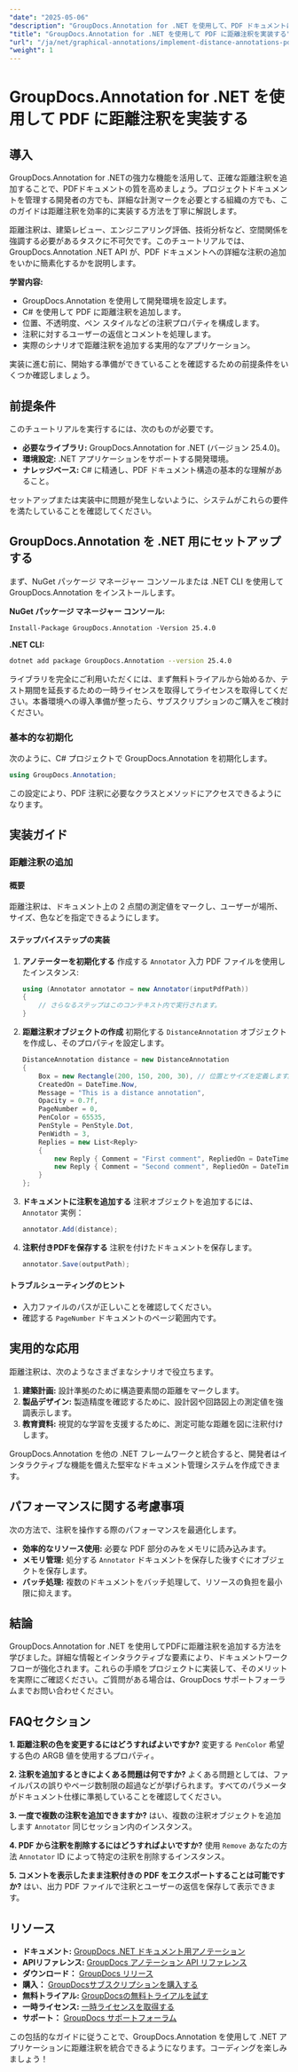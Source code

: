 ```yaml
---
"date": "2025-05-06"
"description": "GroupDocs.Annotation for .NET を使用して、PDF ドキュメントに正確な距離注釈を追加する方法を学びます。このガイドでは、セットアップ、構成、そして実践的な応用例について説明します。"
"title": "GroupDocs.Annotation for .NET を使用して PDF に距離注釈を実装する"
"url": "/ja/net/graphical-annotations/implement-distance-annotations-pdfs-groupdocs-dotnet/"
"weight": 1
---
```


# GroupDocs.Annotation for .NET を使用して PDF に距離注釈を実装する

## 導入

GroupDocs.Annotation for .NETの強力な機能を活用して、正確な距離注釈を追加することで、PDFドキュメントの質を高めましょう。プロジェクトドキュメントを管理する開発者の方でも、詳細な計測マークを必要とする組織の方でも、このガイドは距離注釈を効率的に実装する方法を丁寧に解説します。

距離注釈は、建築レビュー、エンジニアリング評価、技術分析など、空間関係を強調する必要があるタスクに不可欠です。このチュートリアルでは、GroupDocs.Annotation .NET API が、PDF ドキュメントへの詳細な注釈の追加をいかに簡素化するかを説明します。

**学習内容:**
- GroupDocs.Annotation を使用して開発環境を設定します。
- C# を使用して PDF に距離注釈を追加します。
- 位置、不透明度、ペン スタイルなどの注釈プロパティを構成します。
- 注釈に対するユーザーの返信とコメントを処理します。
- 実際のシナリオで距離注釈を追加する実用的なアプリケーション。

実装に進む前に、開始する準備ができていることを確認するための前提条件をいくつか確認しましょう。

## 前提条件

このチュートリアルを実行するには、次のものが必要です。
- **必要なライブラリ:** GroupDocs.Annotation for .NET (バージョン 25.4.0)。
- **環境設定:** .NET アプリケーションをサポートする開発環境。
- **ナレッジベース:** C# に精通し、PDF ドキュメント構造の基本的な理解があること。

セットアップまたは実装中に問題が発生しないように、システムがこれらの要件を満たしていることを確認してください。

## GroupDocs.Annotation を .NET 用にセットアップする

まず、NuGet パッケージ マネージャー コンソールまたは .NET CLI を使用して GroupDocs.Annotation をインストールします。

**NuGet パッケージ マネージャー コンソール:**
```shell
Install-Package GroupDocs.Annotation -Version 25.4.0
```

**.NET CLI:**
```bash
dotnet add package GroupDocs.Annotation --version 25.4.0
```

ライブラリを完全にご利用いただくには、まず無料トライアルから始めるか、テスト期間を延長するための一時ライセンスを取得してライセンスを取得してください。本番環境への導入準備が整ったら、サブスクリプションのご購入をご検討ください。

### 基本的な初期化

次のように、C# プロジェクトで GroupDocs.Annotation を初期化します。
```csharp
using GroupDocs.Annotation;
```

この設定により、PDF 注釈に必要なクラスとメソッドにアクセスできるようになります。

## 実装ガイド

### 距離注釈の追加

#### 概要

距離注釈は、ドキュメント上の 2 点間の測定値をマークし、ユーザーが場所、サイズ、色などを指定できるようにします。

#### ステップバイステップの実装
1. **アノテーターを初期化する**
   作成する `Annotator` 入力 PDF ファイルを使用したインスタンス:
   ```csharp
   using (Annotator annotator = new Annotator(inputPdfPath))
   {
       // さらなるステップはこのコンテキスト内で実行されます。
   }
   ```
2. **距離注釈オブジェクトの作成**
   初期化する `DistanceAnnotation` オブジェクトを作成し、そのプロパティを設定します。
   ```csharp
   DistanceAnnotation distance = new DistanceAnnotation
   {
       Box = new Rectangle(200, 150, 200, 30), // 位置とサイズを定義します。
       CreatedOn = DateTime.Now,
       Message = "This is a distance annotation",
       Opacity = 0.7f,
       PageNumber = 0,
       PenColor = 65535,
       PenStyle = PenStyle.Dot,
       PenWidth = 3,
       Replies = new List<Reply>
       {
           new Reply { Comment = "First comment", RepliedOn = DateTime.Now },
           new Reply { Comment = "Second comment", RepliedOn = DateTime.Now }
       }
   };
   ```
3. **ドキュメントに注釈を追加する**
   注釈オブジェクトを追加するには、 `Annotator` 実例：
   ```csharp
   annotator.Add(distance);
   ```
4. **注釈付きPDFを保存する**
   注釈を付けたドキュメントを保存します。
   ```csharp
   annotator.Save(outputPath);
   ```

#### トラブルシューティングのヒント
- 入力ファイルのパスが正しいことを確認してください。
- 確認する `PageNumber` ドキュメントのページ範囲内です。

## 実用的な応用

距離注釈は、次のようなさまざまなシナリオで役立ちます。
1. **建築計画:** 設計準拠のために構造要素間の距離をマークします。
2. **製品デザイン:** 製造精度を確認するために、設計図や回路図上の測定値を強調表示します。
3. **教育資料:** 視覚的な学習を支援するために、測定可能な距離を図に注釈付けします。

GroupDocs.Annotation を他の .NET フレームワークと統合すると、開発者はインタラクティブな機能を備えた堅牢なドキュメント管理システムを作成できます。

## パフォーマンスに関する考慮事項

次の方法で、注釈を操作する際のパフォーマンスを最適化します。
- **効率的なリソース使用:** 必要な PDF 部分のみをメモリに読み込みます。
- **メモリ管理:** 処分する `Annotator` ドキュメントを保存した後すぐにオブジェクトを保存します。
- **バッチ処理:** 複数のドキュメントをバッチ処理して、リソースの負担を最小限に抑えます。

## 結論

GroupDocs.Annotation for .NET を使用してPDFに距離注釈を追加する方法を学びました。詳細な情報とインタラクティブな要素により、ドキュメントワークフローが強化されます。これらの手順をプロジェクトに実装して、そのメリットを実際にご確認ください。ご質問がある場合は、GroupDocs サポートフォーラムまでお問い合わせください。

## FAQセクション

**1. 距離注釈の色を変更するにはどうすればよいですか?**
   変更する `PenColor` 希望する色の ARGB 値を使用するプロパティ。

**2. 注釈を追加するときによくある問題は何ですか?**
   よくある問題としては、ファイルパスの誤りやページ数制限の超過などが挙げられます。すべてのパラメータがドキュメント仕様に準拠していることを確認してください。

**3. 一度で複数の注釈を追加できますか?**
   はい、複数の注釈オブジェクトを追加します `Annotator` 同じセッション内のインスタンス。

**4. PDF から注釈を削除するにはどうすればよいですか?**
   使用 `Remove` あなたの方法 `Annotator` ID によって特定の注釈を削除するインスタンス。

**5. コメントを表示したまま注釈付きの PDF をエクスポートすることは可能ですか?**
   はい、出力 PDF ファイルで注釈とユーザーの返信を保存して表示できます。

## リソース
- **ドキュメント:** [GroupDocs .NET ドキュメント用アノテーション](https://docs.groupdocs.com/annotation/net/)
- **APIリファレンス:** [GroupDocs アノテーション API リファレンス](https://reference.groupdocs.com/annotation/net/)
- **ダウンロード：** [GroupDocs リリース](https://releases.groupdocs.com/annotation/net/)
- **購入：** [GroupDocsサブスクリプションを購入する](https://purchase.groupdocs.com/buy)
- **無料トライアル:** [GroupDocsの無料トライアルを試す](https://releases.groupdocs.com/annotation/net/)
- **一時ライセンス:** [一時ライセンスを取得する](https://purchase.groupdocs.com/temporary-license/)
- **サポート：** [GroupDocs サポートフォーラム](https://forum.groupdocs.com/c/annotation/) 

この包括的なガイドに従うことで、GroupDocs.Annotation を使用して .NET アプリケーションに距離注釈を統合できるようになります。コーディングを楽しみましょう！